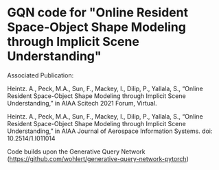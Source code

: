 # GQN code for "Online Resident Space-Object Shape Modeling through Implicit Scene Understanding"

Associated Publication:

Heintz. A., Peck, M.A., Sun, F., Mackey, I., Dilip, P., Yallala, S., “Online Resident Space-Object Shape Modeling through Implicit Scene Understanding,” in AIAA Scitech 2021 Forum, Virtual.

Heintz. A., Peck, M.A., Sun, F., Mackey, I., Dilip, P., Yallala, S., “Online Resident Space-Object Shape Modeling through Implicit Scene Understanding,” in AIAA Journal of Aerospace Information Systems. doi: 10.2514/1.I011014

Code builds upon the Generative Query Network (https://github.com/wohlert/generative-query-network-pytorch)

